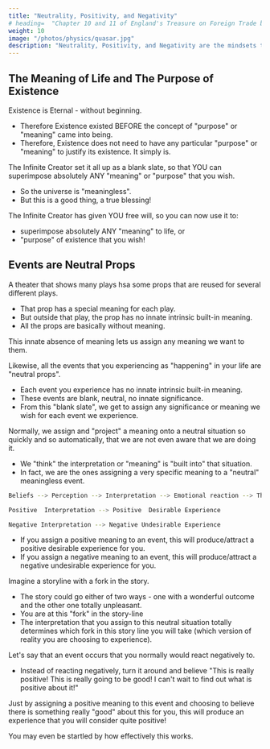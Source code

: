 ```yaml
---
title: "Neutrality, Positivity, and Negativity"
# heading=  "Chapter 10 and 11 of England's Treasure on Foreign Trade by Thomas Mun"
weight: 10
image: "/photos/physics/quasar.jpg"
description: "Neutrality, Positivity, and Negativity are the mindsets that are possible. The Essassani advocate Positivity and Neutrality, never Negativity"
---
```



## The Meaning of Life and The Purpose of Existence

Existence is Eternal - without beginning.   
- Therefore Existence existed BEFORE the concept of "purpose" or "meaning" came into being.
- Therefore, Existence does not need to have any particular "purpose" or "meaning" to justify its existence. It simply is.

The Infinite Creator set it all up as a blank slate, so that YOU can superimpose absolutely ANY  "meaning" or "purpose" that you wish.
- So the universe is "meaningless".
- But this is a good thing, a true blessing!

The Infinite Creator has given YOU free will, so you can now use it to:
- superimpose absolutely ANY "meaning" to life, or
- "purpose" of existence that you wish!

<!-- (Side Note=  see Neutral Props) -->



## Events are Neutral Props

A theater that shows many plays hsa some props that are reused for several different plays. 
- That prop has a special meaning for each play. 
- But outside that play, the prop has no innate intrinsic built-in meaning.
- All the props are basically without meaning. 

This innate absence of meaning lets us assign any meaning we want to them.

Likewise, all the events that you experiencing as "happening" in your life are "neutral props".
- Each event you experience has no innate intrinsic built-in meaning.
- These events are blank, neutral, no innate significance.
- From this "blank slate", we get to assign any significance or meaning we wish for each event we experience.

Normally, we assign and "project" a meaning onto a neutral situation so quickly and so automatically, that we are not even aware that we are doing it.
- We "think" the interpretation or "meaning" is "built into" that situation. 
- In fact, we are the ones assigning a very specific meaning to a "neutral" meaningless event. 

```bash
Beliefs --> Perception --> Interpretation --> Emotional reaction --> Thoughts --> Action
```

```bash
Positive  Interpretation --> Positive  Desirable Experience
````

```bash
Negative Interpretation --> Negative Undesirable Experience
````

- If you assign a positive meaning to an event, this will produce/attract a positive desirable experience for you.
- If you assign a negative meaning to an event, this will produce/attract a negative undesirable experience for you.  

Imagine a storyline with a fork in the story.
- The story could go either of two ways - one with a wonderful outcome and the other one totally unpleasant.
- You are at this "fork" in the story-line
- The interpretation that you assign to this neutral situation totally determines which fork in this story line you will take (which version of reality you are choosing to experience).


Let's say that an event occurs that you normally would react negatively to.
- Instead of reacting negatively, turn it around and believe "This is really positive! This is really going to be good! I can't wait to find out what is positive about it!"

Just by assigning a positive meaning to this event and choosing to believe there is something really "good" about this for you, this will produce an experience that you will consider quite positive!

You may even be startled by how effectively this works.

